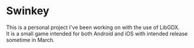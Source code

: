 # Swinkey

This is a personal project I've been working on with the use of LibGDX.  
It is a small game intended for both Android and iOS with intended release sometime in March.
